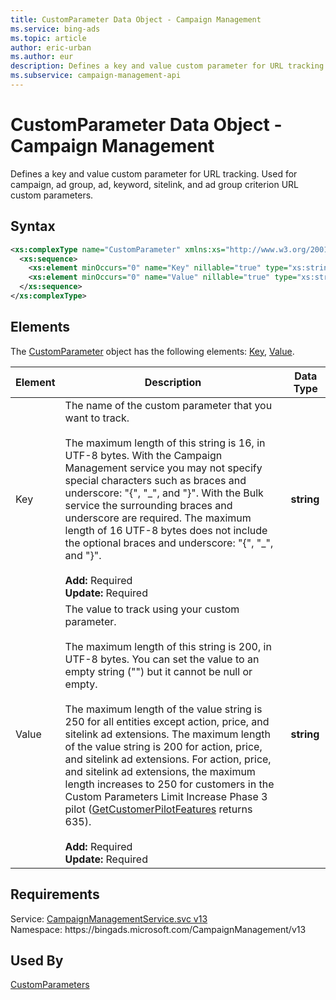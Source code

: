 ```yaml
---
title: CustomParameter Data Object - Campaign Management
ms.service: bing-ads
ms.topic: article
author: eric-urban
ms.author: eur
description: Defines a key and value custom parameter for URL tracking.
ms.subservice: campaign-management-api
---
```

# CustomParameter Data Object - Campaign Management
Defines a key and value custom parameter for URL tracking. Used for campaign, ad group, ad, keyword, sitelink, and ad group criterion URL custom parameters.

## Syntax
```xml
<xs:complexType name="CustomParameter" xmlns:xs="http://www.w3.org/2001/XMLSchema">
  <xs:sequence>
    <xs:element minOccurs="0" name="Key" nillable="true" type="xs:string" />
    <xs:element minOccurs="0" name="Value" nillable="true" type="xs:string" />
  </xs:sequence>
</xs:complexType>
```

## <a name="elements"></a>Elements

The [CustomParameter](customparameter.md) object has the following elements: [Key](#key), [Value](#value).

|Element|Description|Data Type|
|-----------|---------------|-------------|
|<a name="key"></a>Key|The name of the custom parameter that you want to track.<br/><br/>The maximum length of this string is 16, in UTF-8 bytes. With the Campaign Management service you may not specify special characters such as braces and underscore: \"\{\", \"\_\", and \"\}\".  With the Bulk service the surrounding braces and underscore are required. The maximum length of 16 UTF-8 bytes does not include the optional braces and underscore: \"\{\", \"\_\", and \"\}\".<br/><br/>**Add:** Required<br/>**Update:** Required|**string**|
|<a name="value"></a>Value|The value to track using your custom parameter.<br/><br/>The maximum length of this string is 200, in UTF-8 bytes. You can set the value to an empty string ("") but it cannot be null or empty.<br/><br/>The maximum length of the value string is 250 for all entities except action, price, and sitelink ad extensions. The maximum length of the value string is 200 for action, price, and sitelink ad extensions. For action, price, and sitelink ad extensions, the maximum length increases to 250 for customers in the Custom Parameters Limit Increase Phase 3 pilot ([GetCustomerPilotFeatures](../customer-management-service/getcustomerpilotfeatures.md) returns 635).<br/><br/>**Add:** Required<br/>**Update:** Required|**string**|

## Requirements
Service: [CampaignManagementService.svc v13](https://campaign.api.bingads.microsoft.com/Api/Advertiser/CampaignManagement/v13/CampaignManagementService.svc)  
Namespace: https\://bingads.microsoft.com/CampaignManagement/v13  

## Used By
[CustomParameters](customparameters.md)  
